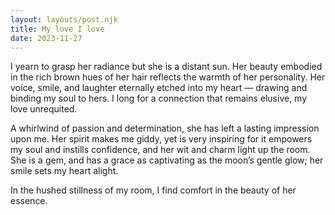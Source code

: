 ```yaml
---
layout: layouts/post.njk
title: My love I love
date: 2023-11-27
---
```

I yearn to grasp her radiance but she is a distant sun. Her beauty embodied in the rich brown hues of her hair reflects the warmth of her personality. Her voice, smile, and laughter eternally etched into my heart — drawing and binding my soul to hers. I long for a connection that remains elusive, my love unrequited.

A whirlwind of passion and determination, she has left a lasting impression upon me. Her spirit makes me giddy, yet is very inspiring for it empowers my soul and instills confidence, and her wit and charm light up the room. She is a gem, and has a grace as captivating as the moon’s gentle glow; her smile sets my heart alight.

In the hushed stillness of my room, I find comfort in the beauty of her essence.